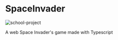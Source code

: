 # SpaceInvader
<img src="https://img.shields.io/badge/scope-school--project%F0%9F%8E%93-blue" alt="school-project"/>

A web Space Invader's game made with Typescript
